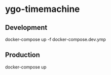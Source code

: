 # ygo-timemachine

## Development

docker-compose up -f docker-compose.dev.ymp

## Production

docker-compose up
